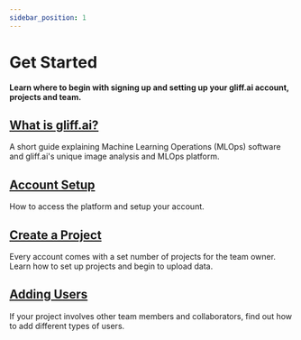 ```yaml
---
sidebar_position: 1
---
```


# Get Started

**Learn where to begin with signing up and setting up your gliff.ai account, projects and team.**

## [What is gliff.ai?](/whatis)

A short guide explaining Machine Learning Operations (MLOps) software and gliff.ai's unique image analysis and MLOps platform.

## [Account Setup](/setup)

How to access the platform and setup your account.

## [Create a Project](/createproject)

Every account comes with a set number of projects for the team owner.
Learn how to set up projects and begin to upload data.

## [Adding Users](/adduser)

If your project involves other team members and collaborators, find out how to add different types of users.
